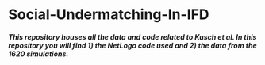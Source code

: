 # Social-Undermatching-In-IFD

##### This repository houses all the data and code related to Kusch et al. In this repository you will find 1) the NetLogo code used and 2) the data from the 1620 simulations. 
